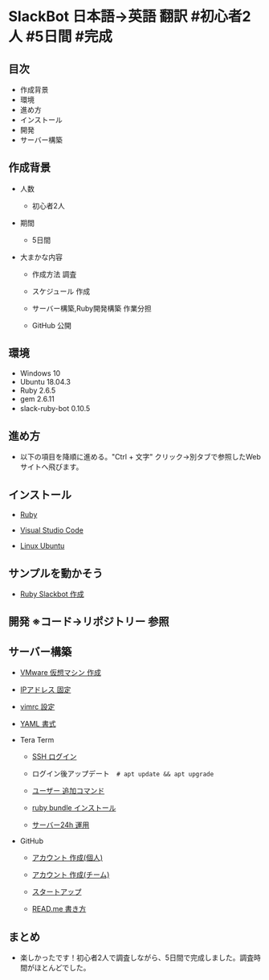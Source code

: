 # SlackBot 日本語→英語 翻訳 #初心者2人 #5日間 #完成

## 目次

- 作成背景
- 環境
- 進め方
- インストール
- 開発
- サーバー構築

## 作成背景
 
- 人数

  - 初心者2人

- 期間

  - 5日間

- 大まかな内容

  - 作成方法 調査

  - スケジュール 作成

  - サーバー構築,Ruby開発構築 作業分担

  - GitHub 公開

## 環境

- Windows 10
- Ubuntu 18.04.3
- Ruby 2.6.5
- gem 2.6.11
- slack-ruby-bot 0.10.5 　
   
## 進め方

- 以下の項目を降順に進める。"Ctrl + 文字" クリック→別タブで参照したWebサイトへ飛びます。

## インストール

- <a href ="https://prog-8.com/docs/ruby-env-win">Ruby</a>

- <a href ="https://azure.microsoft.com/ja-jp/products/visual-studio-code/">Visual Studio Code</a>

- <a href ="http://namco.hatenablog.jp/entry/2018/04/28/063059">Linux Ubuntu</a>

## サンプルを動かそう

- <a href ="https://hawksnowlog.blogspot.com/2017/12/create-slack-bot-with-ruby.html">Ruby Slackbot 作成</a>

## 開発 ※コード→リポジトリー 参照

## サーバー構築

  - <a href ="http://namco.hatenablog.jp/entry/2018/04/28/063059">VMware 仮想マシン 作成</a>

  - <a href ="https://www.yokoweb.net/2018/05/09/ubuntu18-network-fix-ip-address/">IPアドレス 固定</a>

  - <a href ="https://qiita.com/iwaseasahi/items/0b2da68269397906c14c">vimrc 設定</a>

  - <a href ="https://magazine.rubyist.net/articles/0009/0009-YAML.html">YAML 書式</a>  

- Tera Term

  - <a href ="https://aquarius-train.hatenablog.com/entry/SSH%E3%81%AE%E8%A8%AD%E5%AE%9A%E6%89%8B%E9%A0%86%28Ubuntu18_04%29%E3%81%A8Windows%E3%81%8B%E3%82%89%E3%81%AE%E3%82%A2%E3%82%AF%E3%82%BB%E3%82%B9%E7%A2%BA%E8%AA%8D%E6%89%8B%E9%A0%86">SSH ログイン</a>

  - ログイン後アップデート　`# apt update && apt upgrade`

  - <a href ="https://qiita.com/RYOSKATE/items/81b564b2ab281ec7f27d">ユーザー 追加コマンド</a>

  -  <a href ="https://qiita.com/banjo_kazui/items/b7f51dee80962421d628">ruby bundle インストール</a>

  - <a href ="https://www.atmarkit.co.jp/ait/articles/1708/24/news022.html">サーバー24h 運用</a>

   
- GitHub

  - <a href ="https://qiita.com/okumurakengo/items/848f7177765cf25fcde0">アカウント 作成(個人)</a>

  - <a href ="http://pheromone.hatenablog.com/entry/2015/05/27/154048">アカウント 作成(チーム)</a>

  - <a href ="https://techacademy.jp/magazine/6235">スタートアップ</a>

  - <a href ="https://cpp-learning.com/readme/">READ.me 書き方</a>

## まとめ

- 楽しかったです！初心者2人で調査しながら、5日間で完成しました。調査時間がほとんどでした。
